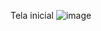 Tela inicial
![image](https://github.com/user-attachments/assets/0b41271e-006b-457c-9899-64d6d8e8fe8b)
